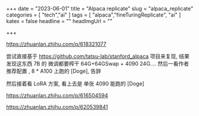 +++
date = "2023-06-01"
title = "Alpaca replicate"
slug = "alpaca_replicate"
categories = [ "tech","ai" ]
tags = [ "alpaca","fineTuringReplicate", "ai" ]
katex = false
headline = ""
headImgUrl = ""

+++

https://zhuanlan.zhihu.com/p/618321077

尝试直接基于  https://github.com/tatsu-lab/stanford_alpaca 项目来复现, 结果发现这东西 7B 的 微调都要榨干 64G+64GSwap + 4090 24G.... 然后一看作者推荐配置 , 8 * A100 上跑的 [Doge], 告辞

然后接着看 LoRA 方案, 看上去是 单张 4090 能跑的 [Doge]

https://zhuanlan.zhihu.com/p/616504594

https://zhuanlan.zhihu.com/p/620539841

